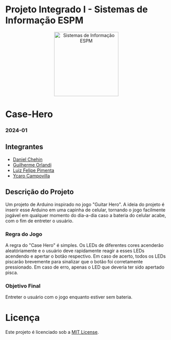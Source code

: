 # Projeto Integrado I - Sistemas de Informação ESPM

<p style="text-align: center;">
    <a href="https://www.espm.br/cursos-de-graduacao/sistemas-de-informacao/"><img src="https://avatars.githubusercontent.com/u/49880458?s=200&v=4" alt="Sistemas de Informação ESPM" style="height: 200px; width: 200px;"/></a>
</p>

# Case-Hero

### 2024-01

## Integrantes
- [Daniel Chehin](https://github.com/Chehin013/)
- [Guilherme Orlandi](https://github.com/carrico05/)
- [Luiz Felipe Pimenta](https://github.com/PimentaBrrt/)
- [Ycaro Campovilla](https://github.com/Ycakraft/)

## Descrição do Projeto

Um projeto de Arduino inspirado no jogo "Guitar Hero". A ideia do projeto é inserir esse Arduino em uma capinha de celular, tornando o jogo facilmente jogável em qualquer
momento do dia-a-dia caso a bateria do celular acabe, com o fim de entreter o usuário.

### Regra do Jogo

A regra do "Case Hero" é simples. Os LEDs de diferentes cores acenderão aleatóriamente e o usuário deve rapidamente reagir a esses LEDs acendendo e apertar o botão respectivo. Em caso de acerto, todos os LEDs piscarão brevemente para sinalizar que o botão foi corretamente pressionado. Em caso de erro, apenas o LED que deveria ter sido apertado pisca.

### Objetivo Final

Entreter o usuário com o jogo enquanto estiver sem bateria.

# Licença

Este projeto é licenciado sob a [MIT License](https://github.com/PimentaBrrt/Case-Hero/blob/main/LICENSE).
